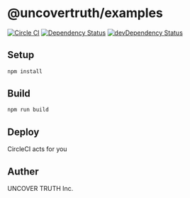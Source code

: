 # @uncovertruth/examples

[![Circle CI][circie-image]][circie-url] [![Dependency Status][david-dm-image]][david-dm-url] [![devDependency Status][dev-david-dm-image]][dev-david-dm-url]

## Setup

```sh
npm install
```

## Build

```sh
npm run build
```

## Deploy

CircleCI acts for you

## Auther

UNCOVER TRUTH Inc.

[david-dm-image]: https://david-dm.org/uncovertruth/examples.svg
[david-dm-url]: https://david-dm.org/uncovertruth/examples
[dev-david-dm-image]: https://david-dm.org/uncovertruth/examples/dev-status.svg
[dev-david-dm-url]: https://david-dm.org/uncovertruth/examples#info=devDependencies
[circie-image]:  https://circleci.com/gh/uncovertruth/examples/tree/master.svg?style=svg&circle-token=fad4ca39a64b81469f6ba608928111e624729417
[circie-url]: https://circleci.com/gh/uncovertruth/examples/tree/master
